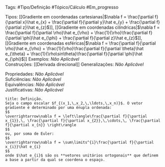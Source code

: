 Tags: #Tipo/Definição #Tópico/Cálculo #Em_progresso

Tipos: [[Gradiente em coordenadas cartesianas|$\nabla f = \frac{\partial f}{\partial x}\hat e_{x} + \frac{\partial f}{\partial y}\hat e_{y} + \frac{\partial f}{\partial z}\hat e_{z}$]], [[Gradiente em coordenadas cilíndricas|$\nabla f = \frac{\partial f}{\partial \rho}\hat e_{\rho} + \frac{1}{\rho}\frac{\partial f}{\partial \phi}\hat e_{\phi} + \frac{\partial f}{\partial z}\hat e_{z}$]], [[Gradiente em coordenadas esféricas|$\nabla f = \frac{\partial f}{\partial \rho}\hat e_{\rho} + \frac{1}{\rho}\frac{\partial f}{\partial \theta}\hat e_{\theta} + \frac{1}{\rho\sin\theta}\frac{\partial f}{\partial \phi}\hat e_{\phi}$]]
Exemplos: _Não Aplicável_  
Construções: [[Derivada direcional]]
Generalizações: _Não Aplicável_

Propriedades: _Não Aplicável_  
Suficiências: _Não Aplicável_  
Equivalências: _Não Aplicável_  
Justificativas: _Não Aplicável_

```ad-abstract
title: Definição.
Seja o campo escalar $f_{(x_1,\,x_2,\,\ldots,\,x_n)}$. O vetor gradiente é determinado por uma ênupla ordenada:
$$
\overrightarrow\nabla f = \left\langle\frac{\partial f}{\partial x_{1}},\, \frac{\partial f}{\partial x_{2}},\,\cdots,\, \frac{\partial f}{\partial x_{n}} \right\rangle
$$
ou, por soma de Euler:
$$
\overrightarrow\nabla f = \sum\limits^{i}\frac{\partial f}{\partial x_{i}}\hat e_{i}
$$
onde $\hat e_{i}$ são os **vetores unitários ortogonais** que definem a base a partir da qual se coordena o espaço.
 ```

